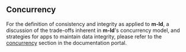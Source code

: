 ## Concurrency
For the definition of consistency and integrity as applied to **m-ld**, a
discussion of the trade-offs inherent in **m-ld**'s concurrency model, and
strategies for apps to maintain data integrity, please refer to the
[concurrency](http://m-ld.org/doc/#concurrency) section in the documentation
portal.

